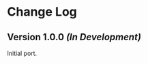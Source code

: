 Change Log
==========

Version 1.0.0 *(In Development)*
--------------------------------

Initial port.
